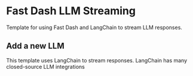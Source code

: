 # Fast Dash LLM Streaming

Template for using Fast Dash and LangChain to stream LLM responses.

## Add a new LLM

This template uses LangChain to stream responses. LangChain has many closed-source LLM integrations

